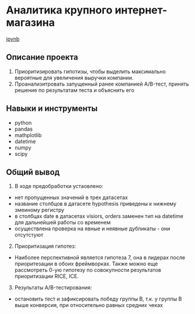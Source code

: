 # Аналитика крупного интернет-магазина
[ipynb](https://github.com/ksyuuush/Portfolio-/blob/main/Project6/project6.ipynb)

## Описание проекта
1. Приоритизировать гипотизы, чтобы выделить максимально вероятные для увеличения выручки компании.
2. Проанализитровать запущенный ранее компанией A/B-тест, принять решение по результатам теста и объяснить его
## Навыки и инструменты
- python
- pandas
- mathplotlib
- datetime
- numpy
- scipy
## Общий вывод
1. В ходе предобработки устаовлено:
- нет пропущенных значений в трех датасетах
- название столбцов в датасете hypothesis приведены к нижнему змеиному регистру
- в столбцах date в датасетах visiors, orders заменен тип на datetime для дальнейшей работы со временем
- осуществлена проверка на явные и неявные дубликаты - они отсутстуют

2. Приоритизация гипотез:
- Наиболее перспективной является гипотеза 7, она в лидерах после приоритезации в обоих фреймворках. Также можно еще рассмотреть 0-ую гипотезу по совокупности результатов приоритизации RICE, ICE.

3. Результаты A/B-тестирования:
- остановить тест и зафиксировать победу группы В, т.к. у группы B выше конверсия, при относительно равных средних чеках
